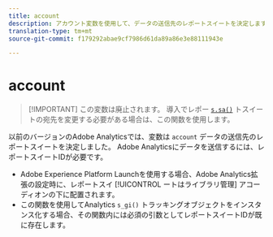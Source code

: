 ```yaml
---
title: account
description: アカウント変数を使用して、データの送信先のレポートスイートを決定します。
translation-type: tm+mt
source-git-commit: f179292abae9cf7986d61da89a86e3e88111943e

---
```



# account

> [!IMPORTANT] この変数は廃止されます。 導入でレポー [`s.sa()`](../functions/sa-method.md) トスイートの宛先を変更する必要がある場合は、この関数を使用します。

以前のバージョンのAdobe Analyticsでは、変数は `account` データの送信先のレポートスイートを決定しました。 Adobe Analyticsにデータを送信するには、レポートスイートIDが必要です。

* Adobe Experience Platform Launchを使用する場合、Adobe Analytics拡張の設定時に、レポートスイ [!UICONTROL ートはライブラリ管理] アコーディオンの下に配置されます。
* この関数を使用してAnalytics `s_gi()` トラッキングオブジェクトをインスタンス化する場合、その関数内には必須の引数としてレポートスイートIDが既に存在します。
